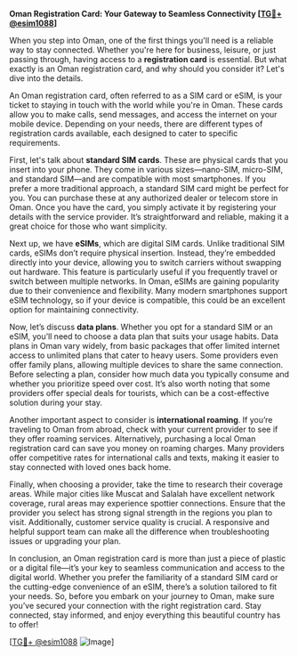 **Oman Registration Card: Your Gateway to Seamless Connectivity [[TG💪+ @esim1088](https://t.me/s/esim1088)]**

When you step into Oman, one of the first things you'll need is a reliable way to stay connected. Whether you're here for business, leisure, or just passing through, having access to a **registration card** is essential. But what exactly is an Oman registration card, and why should you consider it? Let's dive into the details.

An Oman registration card, often referred to as a SIM card or eSIM, is your ticket to staying in touch with the world while you're in Oman. These cards allow you to make calls, send messages, and access the internet on your mobile device. Depending on your needs, there are different types of registration cards available, each designed to cater to specific requirements.

First, let's talk about **standard SIM cards**. These are physical cards that you insert into your phone. They come in various sizes—nano-SIM, micro-SIM, and standard SIM—and are compatible with most smartphones. If you prefer a more traditional approach, a standard SIM card might be perfect for you. You can purchase these at any authorized dealer or telecom store in Oman. Once you have the card, you simply activate it by registering your details with the service provider. It’s straightforward and reliable, making it a great choice for those who want simplicity.

Next up, we have **eSIMs**, which are digital SIM cards. Unlike traditional SIM cards, eSIMs don’t require physical insertion. Instead, they’re embedded directly into your device, allowing you to switch carriers without swapping out hardware. This feature is particularly useful if you frequently travel or switch between multiple networks. In Oman, eSIMs are gaining popularity due to their convenience and flexibility. Many modern smartphones support eSIM technology, so if your device is compatible, this could be an excellent option for maintaining connectivity.

Now, let’s discuss **data plans**. Whether you opt for a standard SIM or an eSIM, you’ll need to choose a data plan that suits your usage habits. Data plans in Oman vary widely, from basic packages that offer limited internet access to unlimited plans that cater to heavy users. Some providers even offer family plans, allowing multiple devices to share the same connection. Before selecting a plan, consider how much data you typically consume and whether you prioritize speed over cost. It’s also worth noting that some providers offer special deals for tourists, which can be a cost-effective solution during your stay.

Another important aspect to consider is **international roaming**. If you’re traveling to Oman from abroad, check with your current provider to see if they offer roaming services. Alternatively, purchasing a local Oman registration card can save you money on roaming charges. Many providers offer competitive rates for international calls and texts, making it easier to stay connected with loved ones back home.

Finally, when choosing a provider, take the time to research their coverage areas. While major cities like Muscat and Salalah have excellent network coverage, rural areas may experience spottier connections. Ensure that the provider you select has strong signal strength in the regions you plan to visit. Additionally, customer service quality is crucial. A responsive and helpful support team can make all the difference when troubleshooting issues or upgrading your plan.

In conclusion, an Oman registration card is more than just a piece of plastic or a digital file—it’s your key to seamless communication and access to the digital world. Whether you prefer the familiarity of a standard SIM card or the cutting-edge convenience of an eSIM, there’s a solution tailored to fit your needs. So, before you embark on your journey to Oman, make sure you’ve secured your connection with the right registration card. Stay connected, stay informed, and enjoy everything this beautiful country has to offer!

[[TG💪+ @esim1088](https://t.me/s/esim1088) ![Image](https://i.postimg.cc/Y0z9fWf4/image.png)]